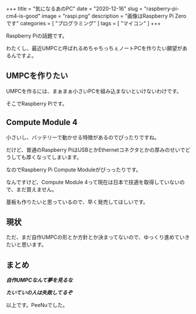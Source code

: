 +++
title = "気になるあのPC"
date = "2020-12-16"
slug = "raspberry-pi-cm4-is-good"
image = "raspi.png"
description = "画像はRaspberry Pi Zeroです"
categories = [
    "プログラミング"
]
tags = [
    "マイコン"
]
+++

Raspberry Piの話題です。

わたくし、最近UMPCと呼ばれるめちゃちっちぇノートPCを作りたい願望があるんですよ。

## UMPCを作りたい

UMPCを作るには、まぁまぁ小さいPCを組み込まないといけないわけです。

そこでRaspberry Piです。

## Compute Module 4

小さいし、バッテリーで動かせる特徴があるのでぴったりですね。

だけど、普通のRaspberry PiはUSBとかEthernetコネクタとかの厚みのせいでどうしても厚くなってしまいます。

なのでRaspberry Pi Compute Moduleがぴっったりです。

なんですけど、Compute Module  4って現在は日本で技適を取得していないので、まだ買えません。

基板も作りたいと思っているので、早く発売してほしいです。

## 現状

ただ、まだ自作UMPCの形とか方針とか決まってないので、ゆっくり進めていきたいと思います。

## まとめ

***自作UMPCなんて夢を見るな***

***たいていの人は失敗してるぞ***

以上です。PeeNuでした。

